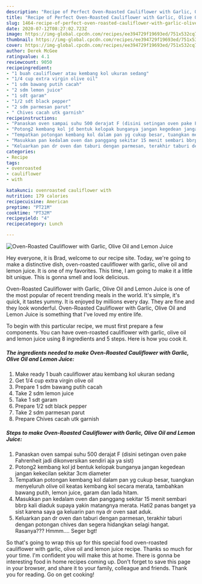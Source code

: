 ```yaml
---
description: "Recipe of Perfect Oven-Roasted Cauliflower with Garlic, Olive Oil and Lemon Juice"
title: "Recipe of Perfect Oven-Roasted Cauliflower with Garlic, Olive Oil and Lemon Juice"
slug: 1464-recipe-of-perfect-oven-roasted-cauliflower-with-garlic-olive-oil-and-lemon-juice
date: 2020-07-12T08:27:02.723Z
image: https://img-global.cpcdn.com/recipes/ee394729f19693ed/751x532cq70/oven-roasted-cauliflower-with-garlic-olive-oil-and-lemon-juice-foto-resep-utama.jpg
thumbnail: https://img-global.cpcdn.com/recipes/ee394729f19693ed/751x532cq70/oven-roasted-cauliflower-with-garlic-olive-oil-and-lemon-juice-foto-resep-utama.jpg
cover: https://img-global.cpcdn.com/recipes/ee394729f19693ed/751x532cq70/oven-roasted-cauliflower-with-garlic-olive-oil-and-lemon-juice-foto-resep-utama.jpg
author: Derek McGee
ratingvalue: 4.1
reviewcount: 9050
recipeingredient:
- "1 buah cauliflower atau kembang kol ukuran sedang"
- "1/4 cup extra virgin olive oil"
- "1 sdm bawang putih cacah"
- "2 sdm lemon juice"
- "1 sdt garam"
- "1/2 sdt black pepper"
- "2 sdm parmesan parut"
- " Chives cacah utk garnish"
recipeinstructions:
- "Panaskan oven sampai suhu 500 derajat F (disini setingan oven pake Fahrenheit jadi dikonversikan sendiri aja ya sist)"
- "Potong2 kembang kol jd bentuk kelopak bunganya jangan kegedean jangan kekecilan sekitar 3cm diameter"
- "Tempatkan potongan kembang kol dalam pan yg cukup besar, tuangkan menyeluruh olive oil keatas kembang kol secara merata, tambahkan bawang putih, lemon juice, garam dan lada hitam."
- "Masukkan pan kedalam oven dan panggang sekitar 15 menit sembari bbrp kali diaduk supaya yakin matangnya merata. Hati2 panas banget ya sist karena saya ga keluarin pan nya dr oven saat aduk."
- "Keluarkan pan dr oven dan taburi dengan parmesan, terakhir taburi dengan potongan chives dan segera hidangkan selagi hangat. Rasanya??? Hmmm.... Seger bgt!"
categories:
- Recipe
tags:
- ovenroasted
- cauliflower
- with

katakunci: ovenroasted cauliflower with 
nutrition: 179 calories
recipecuisine: American
preptime: "PT21M"
cooktime: "PT32M"
recipeyield: "4"
recipecategory: Lunch

---
```



![Oven-Roasted Cauliflower with Garlic, Olive Oil and Lemon Juice](https://img-global.cpcdn.com/recipes/ee394729f19693ed/751x532cq70/oven-roasted-cauliflower-with-garlic-olive-oil-and-lemon-juice-foto-resep-utama.jpg)

Hey everyone, it is Brad, welcome to our recipe site. Today, we're going to make a distinctive dish, oven-roasted cauliflower with garlic, olive oil and lemon juice. It is one of my favorites. This time, I am going to make it a little bit unique. This is gonna smell and look delicious.

Oven-Roasted Cauliflower with Garlic, Olive Oil and Lemon Juice is one of the most popular of recent trending meals in the world. It's simple, it's quick, it tastes yummy. It is enjoyed by millions every day. They are fine and they look wonderful. Oven-Roasted Cauliflower with Garlic, Olive Oil and Lemon Juice is something that I've loved my entire life.




To begin with this particular recipe, we must first prepare a few components. You can have oven-roasted cauliflower with garlic, olive oil and lemon juice using 8 ingredients and 5 steps. Here is how you cook it.

<!--inarticleads1-->

##### The ingredients needed to make Oven-Roasted Cauliflower with Garlic, Olive Oil and Lemon Juice:

1. Make ready 1 buah cauliflower atau kembang kol ukuran sedang
1. Get 1/4 cup extra virgin olive oil
1. Prepare 1 sdm bawang putih cacah
1. Take 2 sdm lemon juice
1. Take 1 sdt garam
1. Prepare 1/2 sdt black pepper
1. Take 2 sdm parmesan parut
1. Prepare  Chives cacah utk garnish




<!--inarticleads2-->

##### Steps to make Oven-Roasted Cauliflower with Garlic, Olive Oil and Lemon Juice:

1. Panaskan oven sampai suhu 500 derajat F (disini setingan oven pake Fahrenheit jadi dikonversikan sendiri aja ya sist)
1. Potong2 kembang kol jd bentuk kelopak bunganya jangan kegedean jangan kekecilan sekitar 3cm diameter
1. Tempatkan potongan kembang kol dalam pan yg cukup besar, tuangkan menyeluruh olive oil keatas kembang kol secara merata, tambahkan bawang putih, lemon juice, garam dan lada hitam.
1. Masukkan pan kedalam oven dan panggang sekitar 15 menit sembari bbrp kali diaduk supaya yakin matangnya merata. Hati2 panas banget ya sist karena saya ga keluarin pan nya dr oven saat aduk.
1. Keluarkan pan dr oven dan taburi dengan parmesan, terakhir taburi dengan potongan chives dan segera hidangkan selagi hangat. Rasanya??? Hmmm.... Seger bgt!




So that's going to wrap this up for this special food oven-roasted cauliflower with garlic, olive oil and lemon juice recipe. Thanks so much for your time. I'm confident you will make this at home. There is gonna be interesting food in home recipes coming up. Don't forget to save this page in your browser, and share it to your family, colleague and friends. Thank you for reading. Go on get cooking!
